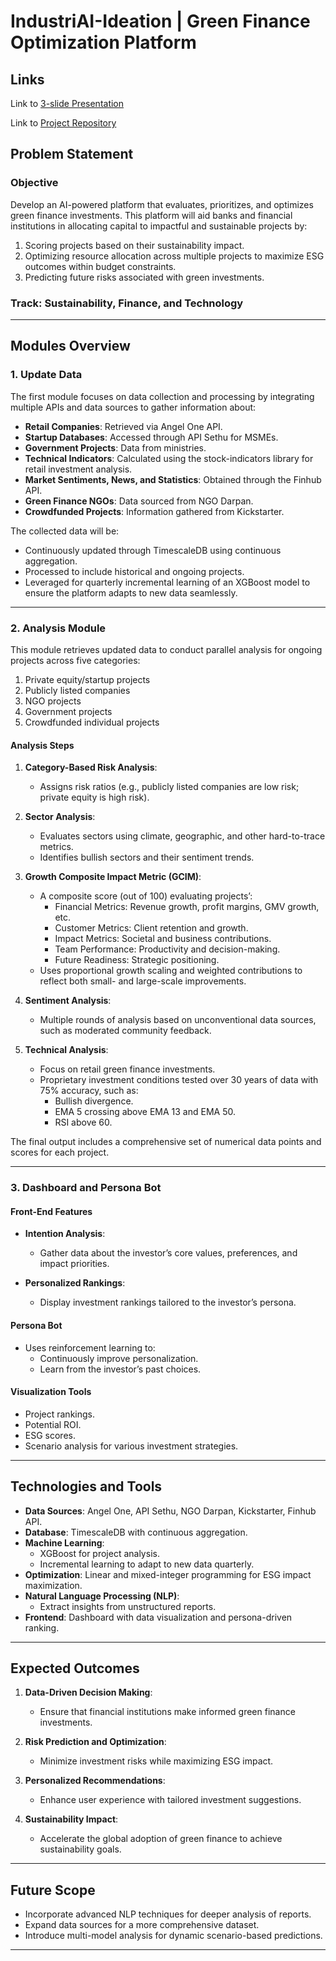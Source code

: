 #  IndustriAI-Ideation | Green Finance Optimization Platform


## Links

Link to [3-slide Presentation](https://www.canva.com/design/DAGbUmGN_6Q/vG_B0ltEiTYy2QQTwDSP5w/edit?utm_content=DAGbUmGN_6Q&utm_campaign=designshare&utm_medium=link2&utm_source=sharebutton)

Link to [Project Repository](https://github.com/PyThiyams/Green_Finance_Manager)

## Problem Statement

### Objective
Develop an AI-powered platform that evaluates, prioritizes, and optimizes green finance investments. This platform will aid banks and financial institutions in allocating capital to impactful and sustainable projects by:

1. Scoring projects based on their sustainability impact.
2. Optimizing resource allocation across multiple projects to maximize ESG outcomes within budget constraints.
3. Predicting future risks associated with green investments.

### Track: **Sustainability, Finance, and Technology**

---

## Modules Overview

### 1. **Update Data**

The first module focuses on data collection and processing by integrating multiple APIs and data sources to gather information about:

- **Retail Companies**: Retrieved via Angel One API.
- **Startup Databases**: Accessed through API Sethu for MSMEs.
- **Government Projects**: Data from ministries.
- **Technical Indicators**: Calculated using the stock-indicators library for retail investment analysis.
- **Market Sentiments, News, and Statistics**: Obtained through the Finhub API.
- **Green Finance NGOs**: Data sourced from NGO Darpan.
- **Crowdfunded Projects**: Information gathered from Kickstarter.

The collected data will be:

- Continuously updated through TimescaleDB using continuous aggregation.
- Processed to include historical and ongoing projects.
- Leveraged for quarterly incremental learning of an XGBoost model to ensure the platform adapts to new data seamlessly.

---

### 2. **Analysis Module**

This module retrieves updated data to conduct parallel analysis for ongoing projects across five categories:

1. Private equity/startup projects
2. Publicly listed companies
3. NGO projects
4. Government projects
5. Crowdfunded individual projects

#### Analysis Steps

1. **Category-Based Risk Analysis**:
   - Assigns risk ratios (e.g., publicly listed companies are low risk; private equity is high risk).

2. **Sector Analysis**:
   - Evaluates sectors using climate, geographic, and other hard-to-trace metrics.
   - Identifies bullish sectors and their sentiment trends.

3. **Growth Composite Impact Metric (GCIM)**:
   - A composite score (out of 100) evaluating projects’:
     - Financial Metrics: Revenue growth, profit margins, GMV growth, etc.
     - Customer Metrics: Client retention and growth.
     - Impact Metrics: Societal and business contributions.
     - Team Performance: Productivity and decision-making.
     - Future Readiness: Strategic positioning.
   - Uses proportional growth scaling and weighted contributions to reflect both small- and large-scale improvements.

4. **Sentiment Analysis**:
   - Multiple rounds of analysis based on unconventional data sources, such as moderated community feedback.

5. **Technical Analysis**:
   - Focus on retail green finance investments.
   - Proprietary investment conditions tested over 30 years of data with 75% accuracy, such as:
     - Bullish divergence.
     - EMA 5 crossing above EMA 13 and EMA 50.
     - RSI above 60.

The final output includes a comprehensive set of numerical data points and scores for each project.

---

### 3. **Dashboard and Persona Bot**

#### Front-End Features

- **Intention Analysis**:
  - Gather data about the investor’s core values, preferences, and impact priorities.

- **Personalized Rankings**:
  - Display investment rankings tailored to the investor’s persona.

#### Persona Bot

- Uses reinforcement learning to:
  - Continuously improve personalization.
  - Learn from the investor’s past choices.

#### Visualization Tools

- Project rankings.
- Potential ROI.
- ESG scores.
- Scenario analysis for various investment strategies.

---

## Technologies and Tools

- **Data Sources**: Angel One, API Sethu, NGO Darpan, Kickstarter, Finhub API.
- **Database**: TimescaleDB with continuous aggregation.
- **Machine Learning**:
  - XGBoost for project analysis.
  - Incremental learning to adapt to new data quarterly.
- **Optimization**: Linear and mixed-integer programming for ESG impact maximization.
- **Natural Language Processing (NLP)**:
  - Extract insights from unstructured reports.
- **Frontend**: Dashboard with data visualization and persona-driven ranking.

---

## Expected Outcomes

1. **Data-Driven Decision Making**:
   - Ensure that financial institutions make informed green finance investments.

2. **Risk Prediction and Optimization**:
   - Minimize investment risks while maximizing ESG impact.

3. **Personalized Recommendations**:
   - Enhance user experience with tailored investment suggestions.

4. **Sustainability Impact**:
   - Accelerate the global adoption of green finance to achieve sustainability goals.

---

## Future Scope

- Incorporate advanced NLP techniques for deeper analysis of reports.
- Expand data sources for a more comprehensive dataset.
- Introduce multi-model analysis for dynamic scenario-based predictions.

---


